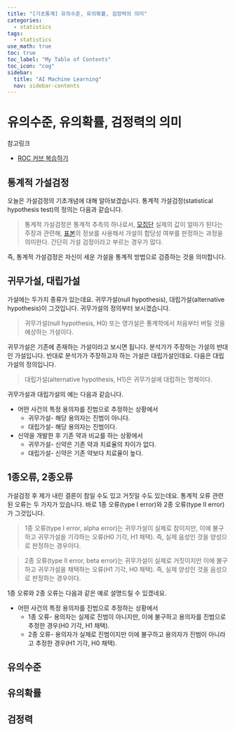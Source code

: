 ```yaml
---
title: "[기초통계] 유의수준, 유의확률, 검정력의 의미" 
categories:
  - statistics
tags:
  - statistics
use_math: true
toc: true
toc_label: "My Table of Contents"
toc_icon: "cog"
sidebar:
  title: "AI Machine Learning"
  nav: sidebar-contents
---
```


# 유의수준, 유의확률, 검정력의 의미

참고링크
* [ROC 커브 복습하기](https://losskatsu.github.io/machine-learning/stat-roc-curve)

## 통계적 가설검정

오늘은 가설검정의 기초개념에 대해 알아보겠습니다. 
통계적 가설검정(statistical hypothesis test)의 정의는 다음과 같습니다.

> 통계적 가설검정은 통계적 추측의 하나로서,  [모집단](https://losskatsu.github.io/statistics/population-sample/) 실제의 값이 얼마가 된다는 주장과 관련해, [표본](https://losskatsu.github.io/statistics/population-sample/)의 정보를 사용해서 가설의 합당성 여부를 판정하는 과정을 의미한다. 간단히 가설 검정이라고 부르는 경우가 많다. 

즉, 통계적 가설검정은 자신이 세운 가설을 통계적 방법으로 검증하는 것을 의미합니다. 


## 귀무가설, 대립가설

가설에는 두가지 종류가 있는데요. 귀무가설(null hypothesis), 대립가설(alternative hypothesis)이 그것입니다. 
귀무가설의 정의부터 보시겠습니다. 

> 귀무가설(null hypothesis, H0) 또는 영가설은 통계학에서 처음부터 버릴 것을 예상하는 가설이다. 

귀무가설은 기존에 존재하는 가설이라고 보시면 됩니다. 분석가가 주장하는 가설의 반대인 가설입니다. 
반대로 분석가가 주장하고자 하는 가설은 대립가설인데요. 다음은 대립가설의 정의입니다. 

> 대립가설(alternative hypothesis, H1)은 귀무가설에 대립하는 명제이다. 

귀무가설과 대립가설의 예는 다음과 같습니다. 

* 어떤 사건의 특정 용의자를 진범으로 추정하는 상황에서 
  * 귀무가설- 해당 용의자는 진범이 아니다.
  * 대립가설- 해당 용의자는 진범이다.
* 신약을 개발한 후 기존 약과 비교를 하는 상황에서
  * 귀무가설- 신약은 기존 약과 치료율의 차이가 없다.
  * 대립가설- 신약은 기존 약보다 치료율이 높다.

## 1종오류, 2종오류

가설검정 후 제가 내린 결론이 참일 수도 있고 거짓일 수도 있는데요. 
통계적 오류 관련된 오류는 두 가지가 있습니다. 
바로 1종 오류(type I error)와 2종 오류(type II error)가 그것입니다. 

> 1종 오류(type I error, alpha error)는 귀무가설이 실제로 참이지만, 이에 불구하고 귀무가설을 기각하는 오류(H0 기각, H1 채택). 즉, 실제 음성인 것을 양성으로 판정하는 경우이다. 

> 2종 오류(type II error, beta error)는 귀무가설이 실제로 거짓이지만 이에 불구하고 귀무가설을 채택하는 오류(H1 기각, H0 채택). 즉, 실제 양성인 것을 음성으로 판정하는 경우이다. 

1종 오류와 2종 오류는 다음과 같은 예로 설명드릴 수 있겠네요. 

* 어떤 사건의 특정 용의자를 진범으로 추정하는 상황에서
  * 1종 오류- 용의자는 실제로 진범이 아니지만, 이에 불구하고 용의자를 진범으로 추정한 경우(H0 기각, H1 채택).
  * 2종 오류- 용의자가 실제로 진범이지만 이에 불구하고 용의자가 진범이 아니라고 추정한 경우(H1 기각, H0 채택).

## 유의수준

## 유의확률

## 검정력
